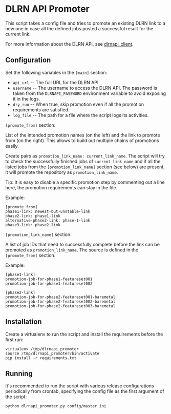 DLRN API Promoter
=================

This script takes a config file and tries to promote an existing DLRN link to a
new one in case all the defined jobs posted a successful result for the current
link.

For more information about the DLRN API, see
[dlrnapi_client](https://github.com/softwarefactory-project/dlrnapi_client/).

Configuration
-------------

Set the following variables in the `[main]` section:

* `api_url` -- The full URL for the DLRN API
* `username` -- The username to access the DLRN API. The password is taken from
  the `DLRNAPI_PASSWORD` environment variable to avoid exposing it in the logs.
* `dry_run` -- When true, skip promotion even if all the promotion requirements
  are satisfied.
* `log_file` -- The path for a file where the script logs its activities.

`[promote_from]` section:

List of the intended promotion names (on the left) and the link to promote
from (on the right). This allows to build out multiple chains of promotions
easily.

Create pairs as `promotion_link_name: current_link_name`. The script will try
to check the successfully finished jobs of `current_link_name` and if all the
listed jobs from the `[promotion_link_name]` section (see below) are present,
it will promote the repository as `promotion_link_name`.

Tip: It is easy to disable a specific promotion step by commenting out a line
here, the promotion requirements can stay in the file.

Example:

    [promote_from]
    phase1-link: newest-but-unstable-link
    phase2-link: phase1-link
    alternative-phase2-link: phase-1-link
    phase3-link: phase2-link

`[promotion_link_name]` section:

A list of job IDs that need to successfully complete before the link can be
promoted as `promotion_link_name`. The source is defined in the `[promote_from]`
section.

Example:

    [phase1-link]
    promotion-job-for-phase1-featureset001
    promotion-job-for-phase1-featureset002

    [phase2-link]
    promotion-job-for-phase2-featureset001-baremetal
    promotion-job-for-phase2-featureset002-baremetal
    promotion-job-for-phase2-featureset003-baremetal

Installation
------------

Create a virtualenv to run the script and install the requirements before the
first run:

    virtualenv /tmp/dlrnapi_promoter
    source /tmp/dlrnapi_promoter/bin/activate
    pip install -r requirements.txt

Running
-------

It's recommended to run the script with various release configurations
periodically from crontab, specifying the config file as the first argument of
the script:

    python dlrnapi_promoter.py config/master.ini
